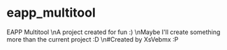 # eapp_multitool
EAPP Multitool 
\nA project created for fun :)
\nMaybe I'll create something more than the current project :D
\n#Created by XsVebmx :P
